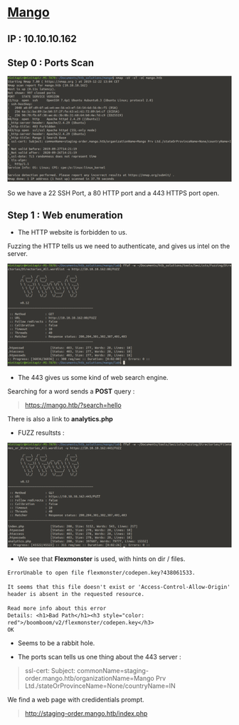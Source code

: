 # [Mango](https://www.hackthebox.eu/home/machines/profile/214)
## IP : 10.10.10.162

## **Step 0** : Ports Scan

![Ports-scan](images/ports_scan.png)

So we have a 22 SSH Port, a 80 HTTP port and a 443 HTTPS port open.

## **Step 1** : Web enumeration

* The HTTP website is forbidden to us.

Fuzzing the HTTP tells us we need to authenticate, and gives us intel on the server.

![fuzz_80](images/fuzz_80.png)



* The 443 gives us some kind of web search engine.

Searching for a word sends a **POST** query :

> https://mango.htb/?search=hello

There is also a link to **analytics.php** 

* FUZZ resultsts : 

![fuzz_443](images/fuzz_443.png)

* We see that **Flexmonster** is used, with hints on dir / files.

```
ErrorUnable to open file flexmonster/codepen.key?438061533.

It seems that this file doesn't exist or 'Access-Control-Allow-Origin' header is absent in the requested resource.

Read more info about this error
Details: <h1>Bad Path</h1><h3 style="color: red">/boomboom/v2/flexmonster/codepen.key</h3>
OK
```

* Seems to be a rabbit hole.

* The ports scan tells us one thing about the 443 server : 

> ssl-cert: Subject: commonName=staging-order.mango.htb/organizationName=Mango Prv Ltd./stateOrProvinceName=None/countryName=IN

We find a web page with credidentials prompt.

> http://staging-order.mango.htb/index.php